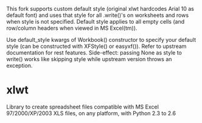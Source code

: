 This fork supports custom default style (original xlwt hardcodes Arial 10 as default font) and uses that style for all .write()'s on worksheets and rows when style is not specified. Default style applies to all empty cells (and row/column headers when viewed in MS Excel(tm)).

Use default_style kwargs of Workbook() constructor to specify your default style (can be constructed with XFStyle() or easyxf()). Refer to upstream documentation for rest features.
Side-effect: passing None as style to write() works like skipping style while upstream version throws an exception.

xlwt
====

Library to create spreadsheet files compatible with MS Excel 97/2000/XP/2003 XLS files, on any platform, with Python 2.3 to 2.6
